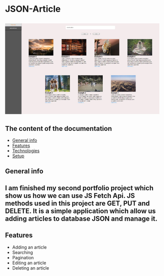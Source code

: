 # JSON-Article

![alt text](https://github.com/janStolc5/JSON-Article/blob/master/readme_img/repoarticlesimg_1.JPG?raw=true)
-----------------------------------------------------------------------------------------------------------------------------------------------------------------------------------
## The content of the documentation
* [General info](#general-info)
* [Features](#features)
* [Technologies](#technologies)
* [Setup](#setup)

## General info
I am finished my second portfolio project which show us how we can use JS Fetch Api. JS methods used in this project are GET, PUT and DELETE. It is a simple application which allow us adding articles to database JSON and manage it.
-----------------------------------------------------------------------------------------------------------------------------------------------------------------------------------
## Features
* Adding an article
* Searching
* Pagination
* Editing an article
* Deleting an article
